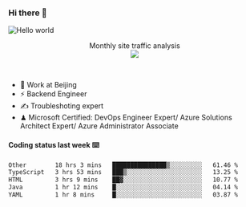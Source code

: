 ### Hi there 👋

<img src="https://raw.githubusercontent.com/sagar-viradiya/sagar-viradiya/master/resources/banner.png" alt="Hello world">
<p align="center"> 
 Monthly site traffic analysis <br/>
  <img src="https://profile-counter.glitch.me/youszoe/count.svg" />
</p>
<br/>

- 🍻 Work at Beijing 
- ⚡ Backend Engineer
- ✍️ Troubleshoting expert
- ♟  Microsoft Certified: DevOps Engineer Expert/ Azure Solutions Architect Expert/ Azure Administrator Associate

#### Coding status last week ⌨️

<!--START_SECTION:waka-->

```txt
Other        18 hrs 3 mins   ███████████████▒░░░░░░░░░   61.46 %
TypeScript   3 hrs 53 mins   ███▒░░░░░░░░░░░░░░░░░░░░░   13.25 %
HTML         3 hrs 9 mins    ██▓░░░░░░░░░░░░░░░░░░░░░░   10.77 %
Java         1 hr 12 mins    █░░░░░░░░░░░░░░░░░░░░░░░░   04.14 %
YAML         1 hr 8 mins     █░░░░░░░░░░░░░░░░░░░░░░░░   03.87 %
```

<!--END_SECTION:waka-->

<br/>
<center><img src="http://ghchart.rshah.org/409ba5/yousazoe" alt="" /></center>


